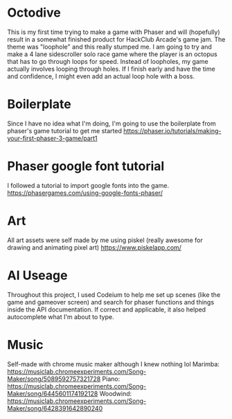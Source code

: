 # Octodive
This is my first time trying to make a game with Phaser and will (hopefully) result in a somewhat finished product for HackClub Arcade's game jam. The theme was "loophole" and this really stumped me. I am going to try and make a 4 lane sidescroller solo race game where the player is an octopus that has to go through loops for speed. Instead of loopholes, my game actually involves looping through holes. If I finish early and have the time and confidence, I might even add an actual loop hole with a boss.
# Boilerplate
Since I have no idea what I'm doing, I'm going to use the boilerplate from phaser's game tutorial to get me started
https://phaser.io/tutorials/making-your-first-phaser-3-game/part1
# Phaser google font tutorial
I followed a tutorial to import google fonts into the game.
https://phasergames.com/using-google-fonts-phaser/
# Art
All art assets were self made by me using piskel (really awesome for drawing and animating pixel art)
https://www.piskelapp.com/
# AI Useage
Throughout this project, I used Codeium to help me set up scenes (like the game and gameover screen) and search for phaser functions and things inside the API documentation. If correct and applicable, it also helped autocomplete what I'm about to type.
# Music
Self-made with chrome music maker although I knew nothing lol
Marimba: https://musiclab.chromeexperiments.com/Song-Maker/song/5089592757321728
Piano: https://musiclab.chromeexperiments.com/Song-Maker/song/6445601174192128
Woodwind: https://musiclab.chromeexperiments.com/Song-Maker/song/6428391642890240
